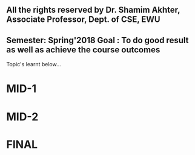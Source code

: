 All the rights reserved by Dr. Shamim Akhter, Associate Professor, Dept. of CSE, EWU
------------------------------------------------------------------------------------
Semester: Spring'2018
Goal    : To do good result as well as achieve the course outcomes
------------------------------------------------------------------

Topic's learnt below...

MID-1
=====

MID-2
=====

FINAL
=====